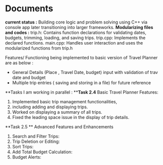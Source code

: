 # Documents

**current status :**
Building core logic and problem solving using C++ via console app later transitioning into larger frameworks.
**Modularizing files and codes :**
trip.h: Contains function declarations for validating dates, budgets, trimming, loading, and saving trips.
trip.cpp: Implements the declared functions.
main.cpp: Handles user interaction and uses the modularized functions from trip.h



Features/ Functioning  being implemented to basic version of Travel Planner are as below :
- General Details (Place , Travel Date, budget) input with validation of trav date and budget
- Multiple trip entries  ( saving and storing in a file) for future reference
  

**Tasks I am working in parallel :
****Task 2.4**
Basic Travel Planner Features:
1. Implemented basic trip management functionalities,
2. including adding and displaying trips.
3. Worked on displaying a summary of all trips.
4. Fixed the leading space issue in the display of trip details.

**Task 2.5 **
Advanced Features and Enhancements
1. Search and Filter Trips:
2. Trip Deletion or Editing:
3. Sort Trips:
4. Add Total Budget Calculation:
5. Budget Alerts:

